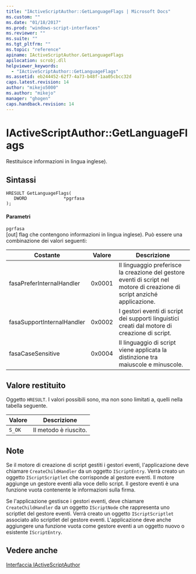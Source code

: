 ```yaml
---
title: "IActiveScriptAuthor::GetLanguageFlags | Microsoft Docs"
ms.custom: ""
ms.date: "01/18/2017"
ms.prod: "windows-script-interfaces"
ms.reviewer: ""
ms.suite: ""
ms.tgt_pltfrm: ""
ms.topic: "reference"
apiname: IActiveScriptAuthor.GetLanguageFlags
apilocation: scrobj.dll
helpviewer_keywords: 
  - "IActiveScriptAuthor::GetLanguageFlags"
ms.assetid: eb244452-62f7-4a73-b48f-1aa05cbcc32d
caps.latest.revision: 14
author: "mikejo5000"
ms.author: "mikejo"
manager: "ghogen"
caps.handback.revision: 14
---
```

# IActiveScriptAuthor::GetLanguageFlags
Restituisce informazioni in lingua inglese\).  
  
## Sintassi  
  
```  
HRESULT GetLanguageFlags(  
   DWORD              *pgrfasa  
);  
```  
  
#### Parametri  
 `pgrfasa`  
 \[out\] flag che contengono informazioni in lingua inglese\).  Può essere una combinazione dei valori seguenti:  
  
|Costante|Valore|Descrizione|  
|--------------|------------|-----------------|  
|fasaPreferInternalHandler|0x0001|Il linguaggio preferisce la creazione del gestore eventi di script nel motore di creazione di script anziché applicazione.|  
|fasaSupportInternalHandler|0x0002|I gestori eventi di script dei supporti linguistici creati dal motore di creazione di script.|  
|fasaCaseSensitive|0x0004|Il linguaggio di script viene applicata la distinzione tra maiuscole e minuscole.|  
  
## Valore restituito  
 Oggetto `HRESULT`.  I valori possibili sono, ma non sono limitati a, quelli nella tabella seguente.  
  
|Valore|Descrizione|  
|------------|-----------------|  
|`S_OK`|Il metodo è riuscito.|  
  
## Note  
 Se il motore di creazione di script gestiti i gestori eventi, l'applicazione deve chiamare `CreateChildHandler` da un oggetto `IScriptEntry`.  Verrà creato un oggetto `IScriptScriptlet` che corrisponde al gestore eventi.  Il motore aggiunge un gestore eventi alla voce dello script.  Il gestore eventi è una funzione vuota contenente le informazioni sulla firma.  
  
 Se l'applicazione gestisce i gestori eventi, deve chiamare `CreateChildHandler` da un oggetto `IScriptNode` che rappresenta uno scriptlet del gestore eventi.  Verrà creato un oggetto `IScriptScriptlet` associato allo scriptlet del gestore eventi.  L'applicazione deve anche aggiungere una funzione vuota come gestore eventi a un oggetto nuovo o esistente `IScriptEntry`.  
  
## Vedere anche  
 [Interfaccia IActiveScriptAuthor](../../winscript/reference/iactivescriptauthor-interface.md)